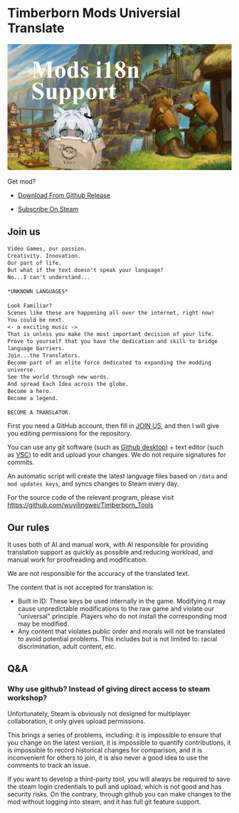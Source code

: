 # Timberborn Mods Universial Translate

![](thumbnail.png)

Get mod?

 - [Download From Github Release](https://github.com/wuyilingwei/Timberborn_Mods_Universal_Translate/releases/latest)

 - [Subscribe On Steam](https://steamcommunity.com/sharedfiles/filedetails/?id=3346918947)

## Join us

```
Video Games, our passion.
Creativity. Innovation.
Our part of life.
But what if the text doesn't speak your language?
No...I can't understand...

*UNKNOWN LANGUAGES*

Look Familiar?
Scenes like these are happening all over the internet, right now!
You could be next.
<- a exciting music ->
That is unless you make the most important decision of your life.
Prove to yourself that you have the dedication and skill to bridge language barriers.
Join...the Translators.
Become part of an elite force dedicated to expanding the modding universe.
See the world through new words.
And spread Each Idea across the globe.
Become a hero.
Become a legend.

BECOME A TRANSLATOR.
```

First you need a GitHub account, then fill in [JOIN US](https://github.com/wuyilingwei/Timberborn_Mods_Universal_Translate/issues), and then I will give you editing permissions for the repository.

You can use any git software (such as [Github desktop](https://github.com/apps/desktop)) + text editor (such as [VSC](https://code.visualstudio.com/download)) to edit and upload your changes. We do not require signatures for commits.

An automatic script will create the latest language files based on `/data` and `mod updates keys`, and syncs changes to Steam every day.

For the source code of the relevant program, please visit https://github.com/wuyilingwei/Timberborn_Tools

## Our rules

It uses both of AI and manual work, with AI responsible for providing translation support as quickly as possible and reducing workload, and manual work for proofreading and modification.

We are not responsible for the accuracy of the translated text.

The content that is not accepted for translation is:

 - Built in ID: These keys be used internally in the game. Modifying it may cause unpredictable modifications to the raw game and violate our "universal" principle. Players who do not install the corresponding mod may be modified.
 - Any content that violates public order and morals will not be translated to avoid potential problems. This includes but is not limited to: racial discrimination, adult content, etc.

## Q&A

### Why use github? Instead of giving direct access to steam workshop?

Unfortunately, Steam is obviously not designed for multiplayer collaboration, it only gives upload permissions.

This brings a series of problems, including: it is impossible to ensure that you change on the latest version, it is impossible to quantify contributions, it is impossible to record historical changes for comparison, and it is inconvenient for others to join, it is also never a good idea to use the comments to track an issue.

If you want to develop a third-party tool, you will always be required to save the steam login credentials to pull and upload, which is not good and has security risks. On the contrary, through github you can make changes to the mod without logging into steam, and it has full git feature support.
